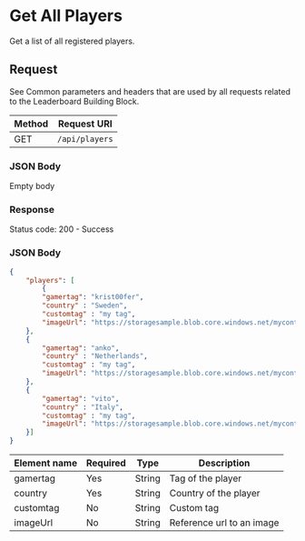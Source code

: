 # Get All Players

Get a list of all registered players.

## Request

See Common parameters and headers that are used by all requests related to the Leaderboard Building Block.

Method  | Request URI
------- | -----------
GET     | `/api/players`

### JSON Body

Empty body

### Response

Status code: 200 - Success

### JSON Body

```json
{
    "players": [
        {
        "gamertag": "krist00fer",
        "country" : "Sweden",
        "customtag" : "my tag",
        "imageUrl": "https://storagesample.blob.core.windows.net/mycontainer/photos/kristofer.jpg"    
    },
    {
        "gamertag": "anko",
        "country" : "Netherlands",
        "customtag" : "my tag",
        "imageUrl": "https://storagesample.blob.core.windows.net/mycontainer/photos/kristofer.jpg"    
    },
    {
        "gamertag": "vito",
        "country" : "Italy",
        "customtag" : "my tag",
        "imageUrl": "https://storagesample.blob.core.windows.net/mycontainer/photos/kristofer.jpg"    
    }]
}
```

Element name        | Required  | Type       | Description
------------------- | --------- | ---------  | -----------
gamertag            | Yes       | String     | Tag of the player
country             | Yes       | String     | Country of the player
customtag           | No        | String     | Custom tag
imageUrl            | No        | String     | Reference url to an image
